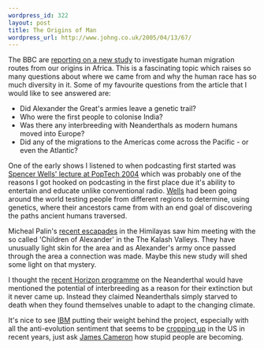 ```yaml
--- 
wordpress_id: 322
layout: post
title: The Origins of Man
wordpress_url: http://www.johng.co.uk/2005/04/13/67/
---
```

The BBC are <a href="http://news.bbc.co.uk/1/hi/sci/tech/4435009.stm">reporting on a new study</a> to investigate human migration routes from our origins in Africa. This is a fascinating topic which raises so many questions about where we came from and why the human race has so much diversity in it. Some of my favourite questions from the article that I would like to see answered are:

<ul>
	<li>Did Alexander the Great's armies leave a genetic trail?</li>
	<li>Who were the first people to colonise India?</li>
	<li>Was there any interbreeding with Neanderthals as modern humans moved into Europe?</li>
	<li>Did any of the migrations to the Americas come across the Pacific - or even the Atlantic?</li>
</ul>

One of the early shows I listened to when podcasting first started was <a href="http://www.itconversations.com/shows/detail255.html">Spencer Wells' lecture at PopTech 2004</a> which was probably one of the reasons I got hooked on podcasting in the first place due it's ability to entertain and educate unlike conventional radio. <a href="http://www.nationalgeographic.com/emerging/spencerWells.html">Wells</a> had been going around the world testing people from different regions to determine, using genetics, where their ancestors came from with an end goal of discovering the paths ancient humans traversed.

Micheal Palin's <a href="http://www.palinstravels.co.uk/book-3633">recent escapades</a> in the Himilayas saw him meeting with the so called 'Children of Alexander' in the The Kalash Valleys. They have unusually light skin for the area and as Alexander's army once passed through the area a connection was made. Maybe this new study will shed some light on that mystery.


I thought the <a href="http://www.bbc.co.uk/sn/tvradio/programmes/horizon/neanderthal_prog_summary.shtml">recent Horizon programme</a> on the Neanderthal would have mentioned the potential of interbreeding as a reason for their extinction but it never came up. Instead they claimed Neanderthals simply starved to death when they found themselves unable to adapt to the changing climate.

It's nice to see <a href="http://www.ibm.com">IBM</a> putting their weight behind the project, especially with all the anti-evolution sentiment that seems to be <a href="http://news.bbc.co.uk/1/hi/world/americas/4248679.stm">cropping up</a> in the US in recent years, just ask <a href="http://observer.guardian.co.uk/international/story/0,,1441818,00.html">James Cameron</a> how stupid people are becoming.
